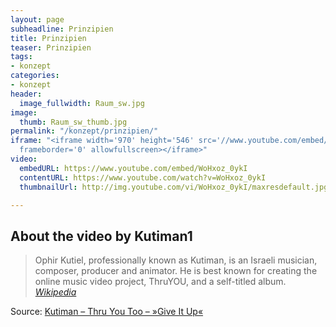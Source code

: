 ```yaml
---
layout: page
subheadline: Prinzipien
title: Prinzipien
teaser: Prinzipien
tags:
- konzept
categories:
- konzept
header:
  image_fullwidth: Raum_sw.jpg
image:
  thumb: Raum_sw_thumb.jpg
permalink: "/konzept/prinzipien/"
iframe: "<iframe width='970' height='546' src='//www.youtube.com/embed/WoHxoz_0ykI'
  frameborder='0' allowfullscreen></iframe>"
video:
  embedURL: https://www.youtube.com/embed/WoHxoz_0ykI
  contentURL: https://www.youtube.com/watch?v=WoHxoz_0ykI
  thumbnailUrl: http://img.youtube.com/vi/WoHxoz_0ykI/maxresdefault.jpg

---
```

<!--more-->

## About the video by Kutiman1

> Ophir Kutiel, professionally known as Kutiman, is an Israeli musician, composer, producer and animator. He is best known for creating the online music video project, ThruYOU, and a self-titled album. <cite>[Wikipedia](http://en.wikipedia.org/wiki/Kutiman)</cite>

Source: [Kutiman – Thru You Too – »Give It Up«](https://www.youtube.com/watch?v=WoHxoz_0ykI)
